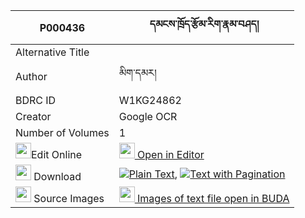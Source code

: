 |P000436|དམངས་ཁྲོད་རྩོམ་རིག་རྣམ་བཤད། 
| --- | --- 
|Alternative Title |
|Author| མིག་དམར།
|BDRC ID | W1KG24862
|Creator | Google OCR
|Number of Volumes| 1
|<img width="25" src="https://img.icons8.com/color/25/000000/edit-property.png">Edit Online| [<img width="25" src="https://avatars.githubusercontent.com/u/45091458?s=200&v=4"> Open in Editor](http://editor.openpecha.org/P000436)
|<img width="25" src="https://img.icons8.com/fluent/48/000000/download-2.png"/>  Download | [![](https://img.icons8.com/color/20/000000/txt.png)Plain Text](https://github.com/Openpecha/P000436/releases/download/v2/mangtro_tsomrik_namshe_plain_P000436.zip), [![](https://img.icons8.com/color/20/000000/txt.png)Text with Pagination](https://github.com/Openpecha/P000436/releases/download/v2/mangtro_tsomrik_namshe_pages_P000436.zip)
|<img width="25" src="https://img.icons8.com/plasticine/100/000000/pictures-folder.png"/>  Source Images | [<img width="25" src="https://library.bdrc.io/icons/BUDA-small.svg"> Images of text file open in BUDA](https://library.bdrc.io/show/bdr:W1KG24862)